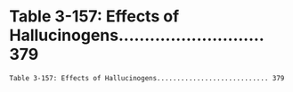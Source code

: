 # Table 3-157: Effects of Hallucinogens............................ 379

```
Table 3-157: Effects of Hallucinogens............................ 379

```
